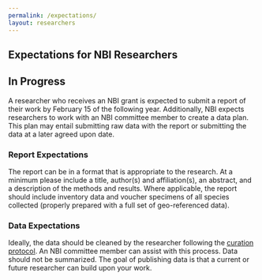 ```yaml
---
permalink: /expectations/
layout: researchers
---
```



## Expectations for NBI Researchers

## In Progress

A researcher who receives an NBI grant is expected to submit a report of their work by February 15 of the following year.  Additionally, NBI expects researchers to work with an NBI committee member to create a data plan.  This plan may entail submitting raw data with the report or submitting the data at a later agreed upon date.

### Report Expectations

The report can be in a format that is appropriate to the research.  At a minimum please include a title, author(s) and affiliation(s), an abstract, and a description of the methods and results. Where applicable, the report should include inventory data and voucher specimens of all species collected (properly prepared with a full set of geo-referenced data).

### Data Expectations

Ideally, the data should be cleaned by the researcher following the <a href="{{site.baseurl}}/curation/">curation protocol</a>.  An NBI committee member can assist with this process.  Data should not be summarized.  The goal of publishing data is that a current or future researcher can build upon your work.  